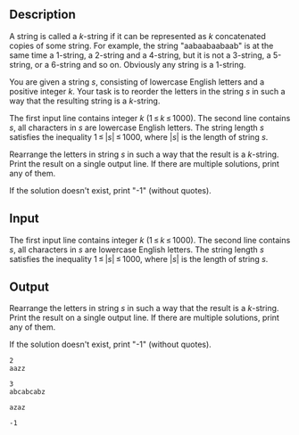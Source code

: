 ## Description

<div><p>A string is called a <span class="tex-span"><i>k</i></span>-string if it can be represented as <span class="tex-span"><i>k</i></span> concatenated copies of some string. For example, the string "<span class="tex-font-style-tt">aabaabaabaab</span>" is at the same time a 1-string, a 2-string and a 4-string, but it is not a 3-string, a 5-string, or a 6-string and so on. Obviously any string is a 1-string.</p><p>You are given a string <span class="tex-span"><i>s</i></span>, consisting of lowercase English letters and a positive integer <span class="tex-span"><i>k</i></span>. Your task is to reorder the letters in the string <span class="tex-span"><i>s</i></span> in such a way that the resulting string is a <span class="tex-span"><i>k</i></span>-string.</p></div><div class="input-specification"><p>The first input line contains integer <span class="tex-span"><i>k</i></span> (<span class="tex-span">1 ≤ <i>k</i> ≤ 1000</span>). The second line contains <span class="tex-span"><i>s</i></span>, all characters in <span class="tex-span"><i>s</i></span> are lowercase English letters. The string length <span class="tex-span"><i>s</i></span> satisfies the inequality <span class="tex-span">1 ≤ |<i>s</i>| ≤ 1000</span>, where <span class="tex-span">|<i>s</i>|</span> is the length of string <span class="tex-span"><i>s</i></span>.</p></div><div class="output-specification"><p>Rearrange the letters in string <span class="tex-span"><i>s</i></span> in such a way that the result is a <span class="tex-span"><i>k</i></span>-string. Print the result on a single output line. If there are multiple solutions, print any of them.</p><p>If the solution doesn't exist, print "<span class="tex-font-style-tt">-1</span>" (without quotes).</p></div>

## Input

<p>The first input line contains integer <span class="tex-span"><i>k</i></span> (<span class="tex-span">1 ≤ <i>k</i> ≤ 1000</span>). The second line contains <span class="tex-span"><i>s</i></span>, all characters in <span class="tex-span"><i>s</i></span> are lowercase English letters. The string length <span class="tex-span"><i>s</i></span> satisfies the inequality <span class="tex-span">1 ≤ |<i>s</i>| ≤ 1000</span>, where <span class="tex-span">|<i>s</i>|</span> is the length of string <span class="tex-span"><i>s</i></span>.</p>

## Output

<p>Rearrange the letters in string <span class="tex-span"><i>s</i></span> in such a way that the result is a <span class="tex-span"><i>k</i></span>-string. Print the result on a single output line. If there are multiple solutions, print any of them.</p><p>If the solution doesn't exist, print "<span class="tex-font-style-tt">-1</span>" (without quotes).</p>





```input1
2
aazz

```




```input2
3
abcabcabz

```




```output1
azaz

```




```output2
-1

```


